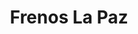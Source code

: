 ---
title: "Frenos La Paz"
url: /caracas/frenos-la-paz-real-de-bella-vista/
shop: reparación de automóviles
---